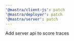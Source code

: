 ```yaml
---
'@mastra/client-js': patch
'@mastra/deployer': patch
'@mastra/server': patch
---
```


Add server api to score traces
